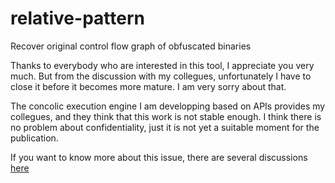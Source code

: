 # relative-pattern
Recover original control flow graph of obfuscated binaries

Thanks to everybody who are interested in this tool, I appreciate you very much. But from the discussion with my collegues, unfortunately I have to close it before it becomes more mature. I am very sorry about that.

The concolic execution engine I am developping based on APIs provides my collegues, and they think that this work is not stable enough. I think there is no problem about confidentiality, just it is not yet a suitable moment for the publication.

If you want to know more about this issue, there are several discussions [here](http://reverseengineering.stackexchange.com/questions/9364/reconstruct-control-flow-graph-from-x86-instruction-trace)
